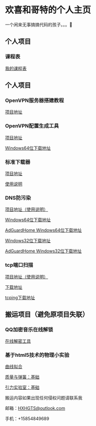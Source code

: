 # 欢喜和哥特的个人主页

一个闲来无事搞搞代码的孩子。。。🤮

## 个人项目


### 课程表

[我的课程表](https://hxhgts.github.io/ClassSchedule/)

## 个人项目


### OpenVPN服务器搭建教程

[项目地址](https://github.com/HXHGTS/OpenVPN-Server-Create)

### OpenVPN配置生成工具

[项目地址](https://github.com/HXHGTS/OpenVPN-Config-Generator)

[Windows64位下载地址](https://lanzous.com/icm50la)

### 标准下载器

[项目地址](https://github.com/HXHGTS/FreeDownloader)

[使用说明](https://hxhgts.github.io/FreeDownloader/)

### DNS防污染

[项目地址（使用说明）](https://hxhgts.github.io/AntiDNSPollute/)

[Windows64位下载地址](https://lanzous.com/icknela)

[AdGuardHome Windows64位下载地址](https://lanzous.com/iccen4f)

[Windows32位下载地址](https://lanzous.com/ickneih)

[AdGuardHome Windows32位下载地址](https://lanzous.com/iccenne)

### tcp端口扫描

[项目地址（使用说明）](https://github.com/HXHGTS/Port-Scanner)

[下载地址](https://lanzous.com/icm4tmj)

[tcping下载地址](https://lanzous.com/iaf596f)

## 搬运项目（避免原项目失联）


### QQ加密音乐在线解锁

[在线解密工具](https://hxhgts.github.io/qqmusicunblocker)

### 基于html5技术的物理小实验

[曲线拟合](https://hxhgts.github.io/PhET-Mirror-CurveFitting/)

[质量与弹簧：基础](https://hxhgts.github.io/PhET-Mirror-MassAndSprings/)

[引力实验室：基础](https://hxhgts.github.io/PhET-Mirror-GravityForceLabBasics/)

搬运内容如果出现任何侵权问题请联系我

邮箱：HXHGTS@outlook.com

手机：+15854849689



